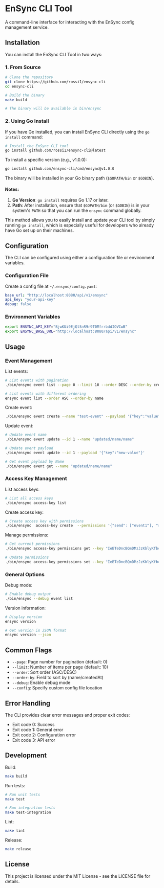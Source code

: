 # EnSync CLI Tool

A command-line interface for interacting with the EnSync config management service.

## Installation

You can install the EnSync CLI Tool in two ways:

### 1. From Source
```bash
# Clone the repository
git clone https://github.com/rossi1/ensync-cli
cd ensync-cli

# Build the binary
make build

# The binary will be available in bin/ensync
```

### 2. Using Go Install
If you have Go installed, you can install EnSync CLI directly using the `go install` command:
 
```bash
# Install the EnSync CLI tool
go install github.com/rossi1/ensync-cli@latest
```

To install a specific version (e.g., v1.0.0):

```bash
go install github.com/ensync-cli/cmd/ensync@v1.0.0
```

The binary will be installed in your Go binary path (`$GOPATH/bin` or `$GOBIN`).

#### Notes:
1. **Go Version**: `go install` requires Go 1.17 or later.
2. **Path**: After installation, ensure that `$GOPATH/bin` (or `$GOBIN`) is in your system's `PATH` so that you can run the `ensync` command globally.

This method allows you to easily install and update your CLI tool by simply running `go install`, which is especially useful for developers who already have Go set up on their machines.

## Configuration

The CLI can be configured using either a configuration file or environment variables.

### Configuration File
Create a config file at `~/.ensync/config.yaml`:

```yaml
base_url: "http://localhost:8080/api/v1/ensync"
api_key: "your-api-key"
debug: false
```

### Environment Variables
```bash
export ENSYNC_API_KEY="BjwKUi9EjQtSnR9r9T0MfrrbddIOVCwB"
export ENSYNC_BASE_URL="http://localhost:8080/api/v1/ensync"
```

## Usage

### Event Management

List events:
```bash
# List events with pagination
./bin/ensync event list --page 0 --limit 10 --order DESC --order-by createdAt

# List events with different ordering
ensync event list --order ASC --order-by name
```

Create event:
```bash
./bin/ensync event create --name "test-event" --payload '{"key":"value","another":"data"}'
```

Update event:
```bash
# Update event name
./bin/ensync event update --id 1 --name "updated/name/name"

# Update event payload
./bin/ensync event update --id 1 --payload '{"key":"new-value"}'

# Get event payload by Name
./bin/ensync event get --name "updated/name/name"
```

### Access Key Management

List access keys:
```bash
# List all access keys
./bin/ensync access-key list
```

Create access key:
```bash
# Create access key with permissions
./bin/ensync  access-key create  --permissions '{"send": ["event1"], "receive": ["event2"]}'
```

Manage permissions:
```bash
# Get current permissions
./bin/ensync access-key permissions get --key "IeBTeDncBQmDMzJzKblyKfbctvgEKO8L"

# Update permissions
./bin/ensync access-key permissions set --key "IeBTeDncBQmDMzJzKblyKfbctvgEKO8L" --permissions '{"send": ["event12344"], "receive": ["event23445"]}'
```

### General Options

Debug mode:
```bash
# Enable debug output
./bin/ensync --debug event list
```

Version information:
```bash
# Display version
ensync version

# Get version in JSON format
ensync version --json
```

## Common Flags

- `--page`: Page number for pagination (default: 0)
- `--limit`: Number of items per page (default: 10)
- `--order`: Sort order (ASC/DESC)
- `--order-by`: Field to sort by (name/createdAt)
- `--debug`: Enable debug mode
- `--config`: Specify custom config file location

## Error Handling

The CLI provides clear error messages and proper exit codes:
- Exit code 0: Success
- Exit code 1: General error
- Exit code 2: Configuration error
- Exit code 3: API error

## Development

Build:
```bash
make build
```

Run tests:
```bash
# Run unit tests
make test

# Run integration tests
make test-integration
```

Lint:
```bash
make lint
```

Release:
```bash
make release
```

## License

This project is licensed under the MIT License - see the LICENSE file for details.